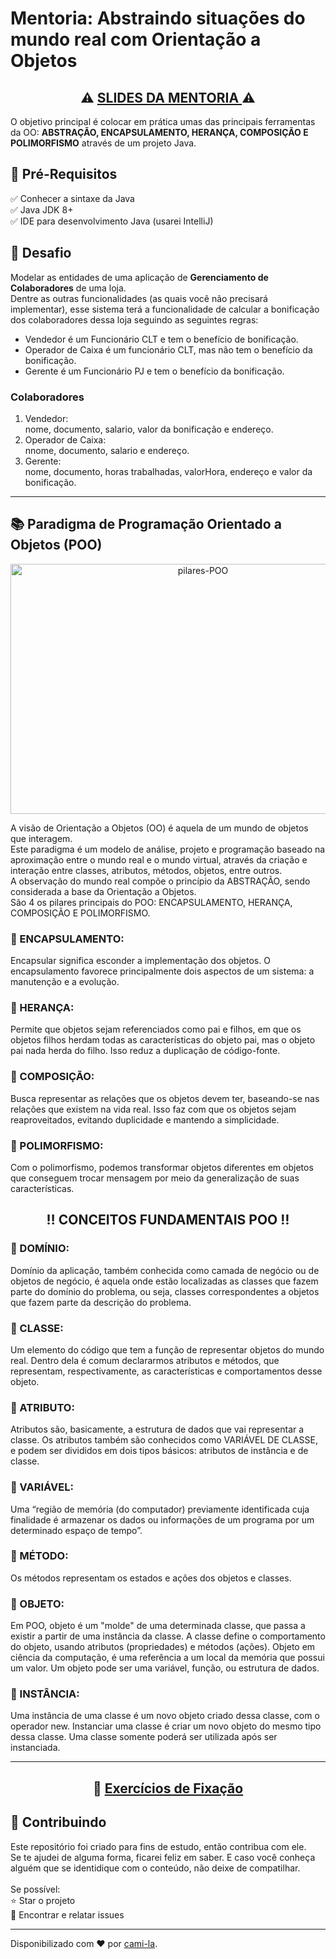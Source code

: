 <h1> Mentoria: Abstraindo situações do mundo real com Orientação a
Objetos </h1>

<h2 align="center"> ⚠️ <a href="https://docs.google.com/presentation/d/1-1uzLfVm0IJl5mQeVG2XYTK53Rzp8kch/edit?usp=sharing&ouid=107351545544725249935&rtpof=true&sd=true"> SLIDES DA MENTORIA </a> ⚠️ </h2>

O objetivo principal é colocar em prática umas das principais ferramentas da OO: <strong>ABSTRAÇÃO, ENCAPSULAMENTO, HERANÇA, COMPOSIÇÃO E POLIMORFISMO</strong> através de um projeto Java. </p>


<h2>🛑 Pré-Requisitos</h2>

<p>
✅ Conhecer a sintaxe da Java<br>
✅ Java JDK 8+<br>
✅ IDE para desenvolvimento Java (usarei IntelliJ)<br>
</p>

<h2> 🎯 Desafio</h2>

<p>Modelar as entidades de uma aplicação de <strong>Gerenciamento de Colaboradores</strong> de uma loja.<br>
Dentre as outras funcionalidades (as quais você não precisará implementar), esse sistema terá a funcionalidade de calcular a bonificação dos colaboradores dessa loja seguindo as seguintes regras:</p>

<ul>
    <li>Vendedor é um Funcionário CLT e tem o benefício de bonificação.</li>
    <li>Operador de Caixa é um funcionário CLT, mas não tem o benefício da bonificação.</li>
    <li>Gerente é um Funcionário PJ e tem o benefício da bonificação.</li>
</ul>

<h3>Colaboradores</h3>
<ol>
    <li>Vendedor:</li> nome, documento, salario, valor da bonificação e endereço.
    <li>Operador de Caixa:</li> nnome, documento, salario e endereço.
    <li>Gerente:</li> nome, documento, horas trabalhadas, valorHora, endereço e valor da bonificação.
</ol>


----

<h2> 📚 Paradigma de Programação Orientado a Objetos (POO) </h2>

<p align="center">
<img src="https://materiais.imd.ufrn.br/materialV2/assets/imagens/programacao-orientada-a-objetos/prog_orient_a_obj_01_f04_l.jpg" width="600" height="400" alt="pilares-POO">
</p>

<p>
A visão de Orientação a Objetos (OO) é aquela de um mundo de objetos que interagem.<br>
Este paradigma é um modelo de análise, projeto e programação baseado na aproximação entre o mundo real e o mundo virtual, através da criação e interação entre classes, atributos, métodos, objetos, entre outros.<br>
A observação do mundo real compõe o princípio da ABSTRAÇÃO, sendo considerada a base da Orientação a Objetos.<br>
São 4 os pilares principais do POO: ENCAPSULAMENTO, HERANÇA, COMPOSIÇÃO E POLIMORFISMO. 
</p>

<h3>🔺 ENCAPSULAMENTO:</h3>
<p>Encapsular significa esconder a implementação dos objetos. O encapsulamento favorece principalmente dois aspectos de um sistema: a manutenção e a evolução.</p>

<h3>🔺 HERANÇA:</h3>
<p>Permite que objetos sejam referenciados como pai e filhos, em que os objetos filhos herdam todas as características do objeto pai, mas o objeto pai nada herda do filho. Isso reduz a duplicação de código-fonte.</p>

<h3> 🔺 COMPOSIÇÃO:</h3>
<p>Busca representar as relações que os objetos devem ter, baseando-se nas relações que existem na vida real. Isso faz com que os objetos sejam reaproveitados, evitando duplicidade e mantendo a simplicidade.</p>

<h3> 🔺 POLIMORFISMO:</h3>
<p>Com o polimorfismo, podemos transformar objetos diferentes em objetos que conseguem trocar mensagem por meio da generalização de suas características.</p>

<h2 align="center"> ‼️ CONCEITOS FUNDAMENTAIS POO ‼️ </h2>

<h3>🔻 DOMÍNIO:</h3> 
Domínio da aplicação, também conhecida como camada de negócio ou de objetos de negócio, é aquela onde estão localizadas as classes que fazem parte do domínio do problema, ou seja, classes correspondentes a objetos que fazem parte da descrição do problema.

<h3>🔻 CLASSE: </h3>
Um elemento do código que tem a função de representar objetos do mundo real. Dentro dela é comum declararmos atributos e métodos, que representam, respectivamente, as características e comportamentos desse objeto.

<h3>🔻 ATRIBUTO: </h3>
Atributos são, basicamente, a estrutura de dados que vai representar a classe. Os atributos também são conhecidos como VARIÁVEL DE CLASSE, e podem ser divididos em dois tipos básicos: atributos de instância e de classe.

<h3>🔻 VARIÁVEL: </h3>
Uma “região de memória (do computador) previamente identificada cuja finalidade é armazenar os dados ou informações de um programa por um determinado espaço de tempo”.

<h3>🔻 MÉTODO: </h3>
Os métodos representam os estados e ações dos objetos e classes.

<h3>🔻 OBJETO: </h3>
Em POO, objeto é um "molde" de uma determinada classe, que passa a existir a partir de uma instância da classe. A classe define o comportamento do objeto, usando atributos (propriedades) e métodos (ações).
Objeto em ciência da computação, é uma referência a um local da memória que possui um valor. Um objeto pode ser uma variável, função, ou estrutura de dados.

<h3>🔻 INSTÂNCIA: </h3>
Uma instância de uma classe é um novo objeto criado dessa classe, com o operador new. Instanciar uma classe é criar um novo objeto do mesmo tipo dessa classe. Uma classe somente poderá ser utilizada após ser instanciada.

------------
<h2 align="center">📝 <a href="https://github.com/cami-la/projeto_classes_poo_youtube">Exercícios de Fixação</a></h2>

<h2> 🤝 Contribuindo </h2>

<p>
Este repositório foi criado para fins de estudo, então contribua com ele.<br>
Se te ajudei de alguma forma, ficarei feliz em saber. E caso você conheça alguém que se identidique com o conteúdo, não deixe de compatilhar.<br>
<br>
Se possível:<br>
⭐️  Star o projeto<br>
🐛 Encontrar e relatar issues<br>
</p>

------------

Disponibilizado com ♥ por [cami-la](https://www.linkedin.com/in/cami-la/ "cami-la").

